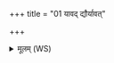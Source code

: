 +++
title = "01 यावद् द्यौर्यावत्"

+++
<details><summary>मूलम् (WS)</summary>

यावद् द्यौर्यावत् पृथिवी यावत् पर्येति सूर्यः ।  
तावत् त्वमुग्र ओषधे परि पाह्यरुन्धति ॥ १ ॥
</details>